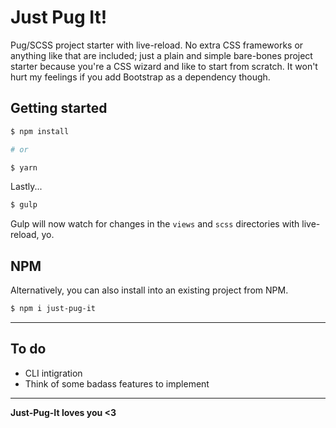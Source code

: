 # Just Pug It!
Pug/SCSS project starter with live-reload. No extra CSS frameworks or anything like that are included; just a plain and simple bare-bones project starter because you're a CSS wizard and like to start from scratch. It won't hurt my feelings if you add Bootstrap as a dependency though.

## Getting started

```sh
$ npm install

# or

$ yarn
```
Lastly...
```sh
$ gulp
```

Gulp will now watch for changes in the `views` and `scss` directories with live-reload, yo.

## NPM

Alternatively, you can also install into an existing project from NPM.

```sh
$ npm i just-pug-it
```

---

## To do

- CLI intigration
- Think of some badass features to implement

---

**Just-Pug-It loves you <3**
